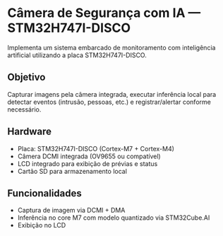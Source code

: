 # Câmera de Segurança com IA — STM32H747I-DISCO

Implementa um sistema embarcado de monitoramento com inteligência artificial utilizando a placa STM32H747I-DISCO.

## Objetivo
Capturar imagens pela câmera integrada, executar inferência local para detectar eventos (intrusão, pessoas, etc.) e registrar/alertar conforme necessário.

## Hardware
- Placa: STM32H747I-DISCO (Cortex-M7 + Cortex-M4)
- Câmera DCMI integrada (OV9655 ou compatível)
- LCD integrado para exibição de prévias e status
- Cartão SD para armazenamento local

## Funcionalidades
- Captura de imagem via DCMI + DMA
- Inferência no core M7 com modelo quantizado via STM32Cube.AI
- Exibição no LCD

